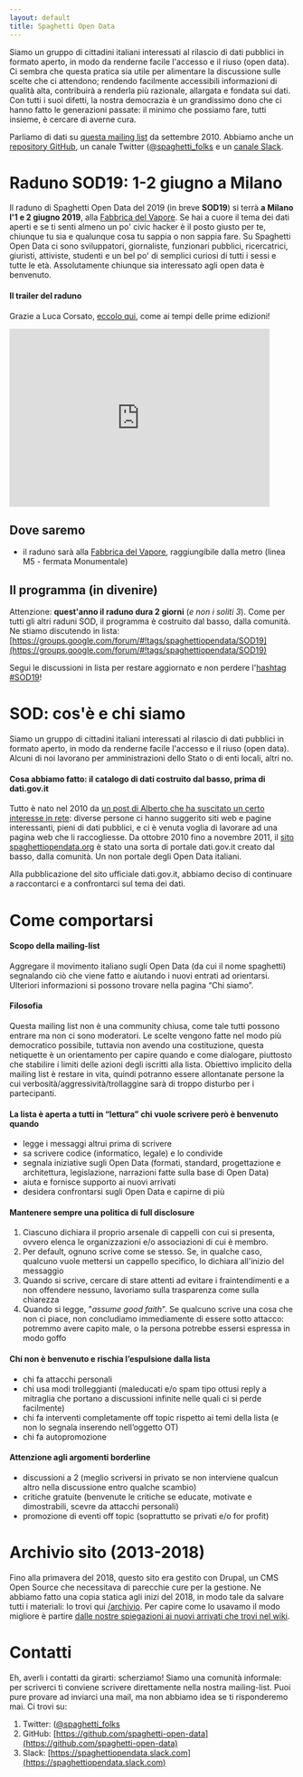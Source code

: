 ```yaml
---
layout: default
title: Spaghetti Open Data
---
```


Siamo un gruppo di cittadini italiani interessati al rilascio di dati pubblici in formato aperto, in modo da renderne facile l'accesso e il riuso (open data). Ci sembra che questa pratica sia utile per alimentare la discussione sulle scelte che ci attendono; rendendo facilmente accessibili informazioni di qualità alta, contribuirà a renderla più razionale, allargata e fondata sui dati. Con tutti i suoi difetti, la nostra democrazia è un grandissimo dono che ci hanno fatto le generazioni passate: il minimo che possiamo fare, tutti insieme, è cercare di averne cura.

Parliamo di dati su [questa mailing list](https://groups.google.com/d/forum/spaghettiopendata) da settembre 2010. Abbiamo anche un [repository GitHub](https://github.com/spaghetti-open-data), un canale Twitter ([@spaghetti_folks](https://www.twitter.com/@spaghetti_folks) e un [canale Slack](https://spaghettiopendata.slack.com/). 

# Raduno SOD19: 1-2 giugno a Milano

Il raduno di Spaghetti Open Data del 2019 (in breve **SOD19**) si terrà **a Milano l'1 e 2 giugno 2019**, alla [Fabbrica del Vapore](http://www.fabbricadelvapore.org/wps/portal/luogo/fabbricavapore). 
Se hai a cuore il tema dei dati aperti e se ti senti almeno un po' civic hacker è il posto giusto per te, chiunque tu sia e qualunque cosa tu sappia o non sappia fare. Su Spaghetti Open Data ci sono sviluppatori, giornaliste, funzionari pubblici, ricercatrici, giuristi, attiviste, studenti e un bel po' di semplici curiosi di tutti i sessi e tutte le età. Assolutamente chiunque sia interessato agli open data è benvenuto.

#### Il trailer del raduno

Grazie a Luca Corsato, [eccolo qui](https://www.youtube.com/embed/nDDEEPcQAHg), come ai tempi delle prime edizioni!
<div><iframe width="460" height="315" src="https://www.youtube.com/embed/nDDEEPcQAHg" frameborder="0" allow="accelerometer; autoplay; encrypted-media; gyroscope; picture-in-picture" allowfullscreen></iframe></div>

## Dove saremo 
* il raduno sarà alla [Fabbrica del Vapore](http://www.fabbricadelvapore.org/wps/portal/luogo/fabbricavapore), raggiungibile dalla metro (linea M5 - fermata Monumentale)

## Il programma (in divenire)
 
Attenzione: **quest'anno il raduno dura 2 giorni** (_e non i soliti 3_). Come per tutti gli altri raduni SOD, il programma è costruito dal basso, dalla comunità. Ne stiamo discutendo in lista:
[https://groups.google.com/forum/#!tags/spaghettiopendata/SOD19](https://groups.google.com/forum/#!tags/spaghettiopendata/SOD19)

Segui le discussioni in lista per restare aggiornato e non perdere l'[hashtag #SOD19](https://twitter.com/search?f=tweets&vertical=default&q=%23SOD19&src=typd)!

# SOD: cos'è e chi siamo

Siamo un gruppo di cittadini italiani interessati al rilascio di dati pubblici in formato aperto, in modo da renderne facile l'accesso e il riuso (open data). Alcuni di noi lavorano per amministrazioni dello Stato o di enti locali, altri no.
 
#### Cosa abbiamo fatto: il catalogo di dati costruito dal basso, prima di dati.gov.it

Tutto è nato nel 2010 da [un post di Alberto che ha suscitato un certo interesse in rete](http://www.cottica.net/2010/09/16/spaghetti-open-data-reloaded/): diverse persone ci hanno suggerito siti web e pagine interessanti, pieni di dati pubblici, e ci è venuta voglia di lavorare ad una pagina web che li raccogliesse. Da ottobre 2010 fino a novembre 2011, il [sito spaghettiopendata.org](https://web.archive.org/web/20111016041539/http://www.spaghettiopendata.org/) è stato una sorta di portale dati.gov.it creato dal basso, dalla comunità. Un non portale degli Open Data italiani.

Alla pubblicazione del sito ufficiale dati.gov.it, abbiamo deciso di continuare a raccontarci e a confrontarci sul tema dei dati.

# Come comportarsi

#### Scopo della mailing-list
Aggregare il movimento italiano sugli Open Data (da cui il nome spaghetti) segnalando ciò che viene fatto e aiutando i nuovi entrati ad orientarsi. Ulteriori informazioni si possono trovare nella pagina “Chi siamo”.

#### Filosofia
Questa mailing list non è una community chiusa, come tale tutti possono entrare ma non ci sono moderatori. Le scelte vengono fatte nel modo più democratico possibile, tuttavia non avendo una costituzione, questa netiquette è un orientamento per capire quando e come dialogare, piuttosto che stabilire i limiti delle azioni degli iscritti alla lista. Obiettivo implicito della mailing list è restare in vita, quindi potranno essere allontanate persone la cui verbosità/aggressività/trollaggine sarà di troppo disturbo per i partecipanti.

#### La lista è aperta a tutti in “lettura” chi vuole scrivere però è benvenuto quando
* legge i messaggi altrui prima di scrivere
* sa scrivere codice (informatico, legale) e lo condivide
* segnala iniziative sugli Open Data (formati, standard, progettazione e architettura, legislazione, narrazioni fatte sulla base di Open Data)
* aiuta e fornisce supporto ai nuovi arrivati
* desidera confrontarsi sugli Open Data e capirne di più

#### Mantenere sempre una politica di full disclosure
1. Ciascuno dichiara il proprio arsenale di cappelli con cui si presenta, ovvero elenca le organizzazioni e/o associazioni di cui è membro. 
2. Per default, ognuno scrive come se stesso. Se, in qualche caso, qualcuno vuole mettersi un cappello specifico, lo dichiara all'inizio del messaggio
3. Quando si scrive, cercare di stare attenti ad evitare i fraintendimenti e a non offendere nessuno, lavoriamo sulla trasparenza come sulla chiarezza
4. Quando si legge, "_assume good faith_". Se qualcuno scrive una cosa che non ci piace, non concludiamo immediamente di essere sotto attacco: potremmo avere capito male, o la persona potrebbe essersi espressa in modo goffo

#### Chi non è benvenuto e rischia l’espulsione dalla lista
* chi fa attacchi personali
* chi usa modi trolleggianti (maleducati e/o spam tipo ottusi reply a mitraglia che portano a discussioni infinite nelle quali ci si perde facilmente)
* chi fa interventi completamente off topic rispetto ai temi della lista (e non lo segnala inserendo nell’oggetto OT)
* chi fa autopromozione

#### Attenzione agli argomenti borderline
* discussioni a 2 (meglio scriversi in privato se non interviene qualcun altro nella discussione entro qualche scambio)
* critiche gratuite (benvenute le critiche se educate, motivate e dimostrabili, scevre da attacchi personali)
* promozione di eventi off topic (soprattutto se privati e/o for profit)

# Archivio sito (2013-2018)

Fino alla primavera del 2018, questo sito era gestito con Drupal, un CMS Open Source che necessitava di parecchie cure per la gestione. Ne abbiamo fatto una copia statica agli inizi del 2018, in modo tale da salvare tutti i materiali: lo trovi qui [/archivio](https://www.spaghettiopendata.org/archivio/index.html). Per capire come lo usavamo il modo migliore è partire [dalle nostre spiegazioni ai nuovi arrivati che trovi nel wiki](https://github.com/spaghetti-open-data/website/wiki). 

# Contatti

Eh, averli i contatti da girarti: scherziamo! Siamo una comunità informale: per scriverci ti conviene scrivere direttamente nella nostra mailing-list. Puoi pure provare ad inviarci una mail, ma non abbiamo idea se ti risponderemo mai.
Ci trovi su:

1. Twitter: ([@spaghetti_folks](https://www.twitter.com/@spaghetti_folks)
2. GitHub: [https://github.com/spaghetti-open-data](https://github.com/spaghetti-open-data)
3. Slack: [https://spaghettiopendata.slack.com](https://spaghettiopendata.slack.com)



